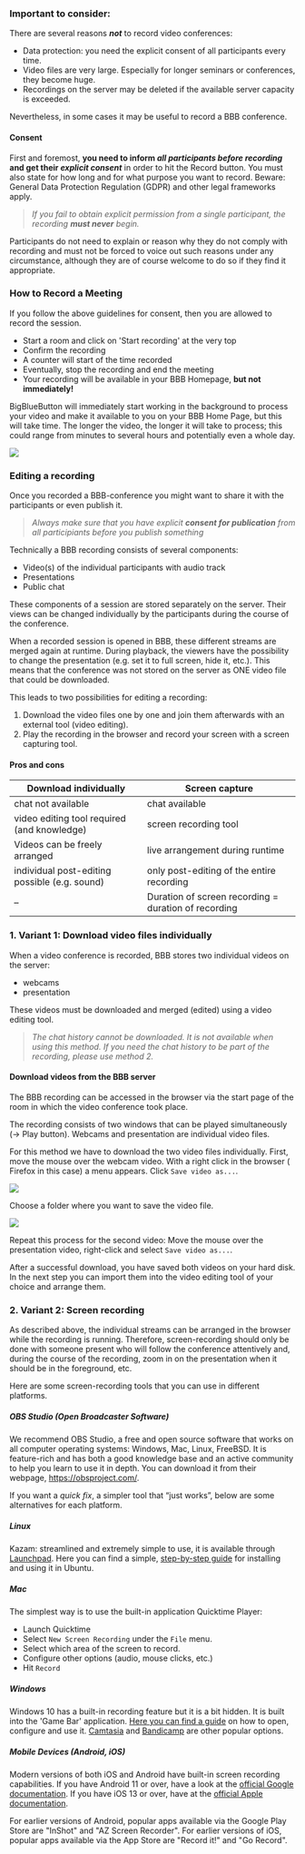 ### Important to consider:
  
There are several reasons **_not_** to record video conferences:  
  
- Data protection: you need the explicit consent of all participants every time.  
- Video files are very large. Especially for longer seminars or conferences, they become huge.  
- Recordings on the server may be deleted if the available server capacity is exceeded.  
  
Nevertheless, in some cases it may be useful to record a BBB conference.  
  
#### Consent

First and foremost, **you need to inform _all participants before recording_ and get their _explicit consent_** in order to hit the Record button. You must also state for how long and for what purpose you want to record. Beware: General Data Protection Regulation (GDPR) and other legal frameworks apply.

> _If you fail to obtain explicit permission from a single participant, the recording **must never** begin._

Participants do not need to explain or reason why they do not comply with recording and must not be forced to voice out such reasons under any circumstance, although they are of course welcome to do so if they find it appropriate.

### How to Record a Meeting

If you follow the above guidelines for consent, then you are allowed to record the session.

- Start a room and click on 'Start recording' at the very top
- Confirm the recording
- A counter will start of the time recorded
- Eventually, stop the recording and end the meeting
- Your recording will be available in your BBB Homepage, **but not immediately!**

BigBlueButton will immediately start working in the background to process your video and make it available to you on your BBB Home Page, but this will take time. The longer the video, the longer it will take to process; this could range from minutes to several hours and potentially even a whole day.

![](img/00.png)

### Editing a recording

Once you recorded a BBB-conference you might want to share it with the participants or even publish it.

> _Always make sure that you have explicit **consent for publication** from all participiants before you publish something_

Technically a BBB recording consists of several components:  
  
- Video(s) of the individual participants with audio track  
- Presentations  
- Public chat  
  
These components of a session are stored separately on the server. Their views can be changed individually by the participants during the course of the conference.  
  
When a recorded session is opened in BBB, these different streams are merged again at runtime. During playback, the viewers have the possibility to change the presentation (e.g. set it to full screen, hide it, etc.). This means that the conference was not stored on the server as ONE video file that could be downloaded.  
  
This leads to two possibilities for editing a recording:  
1. Download the video files one by one and join them afterwards with an external tool (video editing).  
2. Play the recording in the browser and record your screen with a screen capturing tool.  
  
#### Pros and cons  
  
Download individually                         | Screen capture
----------------------------------------------|-----------------------------------------------------
chat not available                            | chat available
video editing tool required (and knowledge)   | screen recording tool
Videos can be freely arranged                 | live arrangement during runtime
individual post-editing possible (e.g. sound) | only post-editing of the entire recording
–                                             | Duration of screen recording = duration of recording

### 1\. Variant 1: Download video files individually  
  
When a video conference is recorded, BBB stores two individual videos on the server:    
- webcams  
- presentation  
  
These videos must be downloaded and merged (edited) using a video editing tool.  
  
> _The chat history cannot be downloaded. It is not available when using this method. If you need the chat history to be part of the recording, please use method 2._
  
#### Download videos from the BBB server  
  
The BBB recording can be accessed in the browser via the start page of the room in which the video conference took place.  
  
The recording consists of two windows that can be played simultaneously (→ Play button). Webcams and presentation are individual video files.  
  
For this method we have to download the two video files individually. First, move the mouse over the webcam video. With a right click in the browser ( Firefox in this case) a menu appears. Click `Save video as...`.  

![](img/02.jpg)

Choose a folder where you want to save the video file.

![](img/03.jpg)

Repeat this process for the second video: Move the mouse over the presentation video, right-click and select `Save video as...`.  
  
After a successful download, you have saved both videos on your hard disk. In the next step you can import them into the video editing tool of your choice and arrange them.  
  
### 2\. Variant 2: Screen recording  
  
As described above, the individual streams can be arranged in the browser while the recording is running. Therefore, screen-recording should only be done with someone present who will follow the conference attentively and, during the course of the recording, zoom in on the presentation when it should be in the foreground, etc.  
  
Here are some screen-recording tools that you can use in different platforms.   

##### OBS Studio (Open Broadcaster Software)

We recommend OBS Studio, a free and open source software that works on all computer operating systems: Windows, Mac, Linux, FreeBSD. It is feature-rich and has both a good knowledge base and an active community to help you learn to use it in depth. You can download it from their webpage, https://obsproject.com/.

If you want a _quick fix_, a simpler tool that “just works”, below are some alternatives for each platform.

##### Linux

Kazam: streamlined and extremely simple to use, it is available through [Launchpad](https://launchpad.net/kazam). Here you can find a simple, [step-by-step guide](https://itsfoss.com/kazam-screen-recorder/) for installing and using it in Ubuntu.

##### Mac

The simplest way is to use the built-in application Quicktime Player:

- Launch Quicktime
- Select `New Screen Recording` under the `File` menu.
- Select which area of the screen to record.
- Configure other options (audio, mouse clicks, etc.)
- Hit `Record`
    
##### Windows

Windows 10 has a built-in recording feature but it is a bit hidden. It is built into the 'Game Bar' application. [Here you can find a guide](https://www.pcmag.com/how-to/how-to-capture-video-clips-in-windows-10) on how to open, configure and use it. [Camtasia](https://www.techsmith.com/video-editor.html) and [Bandicamp](https://www.bandicam.com/) are other popular options.

##### Mobile Devices (Android, iOS)

Modern versions of both iOS and Android have built-in screen recording capabilities. If you have Android 11 or over, have a look at the [official Google documentation](https://support.google.com/android/answer/9075928?hl=en). If you have iOS 13 or over, have at the [official Apple documentation](https://support.apple.com/en-us/HT207935).

For earlier versions of Android, popular apps available via the Google Play Store are "InShot" and "AZ Screen Recorder". For earlier versions of iOS, popular apps available via the App Store are "Record it!" and "Go Record".
